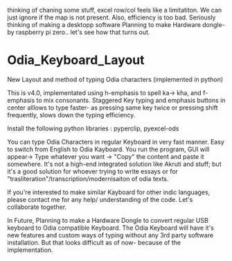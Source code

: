 thinking of chaning some stuff, excel row/col feels like a limitatiton. We can just ignore if the map is not present.
Also, efficiency is too bad. Seriously thinking of making a desktopp software
Planning to make Hardware dongle- by raspberry pi zero.. let's see how that turns out.

# Odia_Keyboard_Layout
New Layout and method of typing Odia characters (implemented in python)

This is v4.0, implementated using h-emphasis to spell ka-> kha, and f-emphasis to mix consonants. Staggered Key typing and emphasis buttons in center alllows to type faster- as pressing same key twice or pressing shift frequently, slows down the typing efficiency.

Install the following python libraries : pyperclip, pyexcel-ods

You can type Odia Characters in regular Keyboard in very fast manner. 
Easy to switch from English to Odia Kayboard.
You run the program, GUI will appear-> Type whatever you want -> "Copy" the content and paste it somewhere.
It's not a high-end integrated solution like Akruti and stuff; but it's a good solution for whoever trying to write essays or for "trasliteration"/transcription/modernisaiton of odia texts.

If you're interested to make similar Kayboard for other indic languages, please contact me for any help/ understanding of the code. Let's collaborate together.






In Future, Planning to make a Hardware Dongle to convert regular USB keyboard to Odia compatible Keyboard.
The Odia Keyboard will have it's new features and custom ways of typing without any 3rd party software installation.
But that looks  difficult as of now- because of the implementation.




